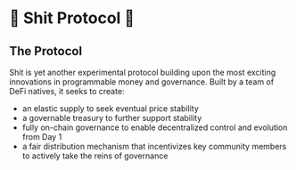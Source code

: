 # 💩 Shit Protocol 💩

## The Protocol
Shit is yet another experimental protocol building upon the most exciting innovations in programmable money and governance. Built by a team of DeFi natives, it seeks to create:

* an elastic supply to seek eventual price stability
* a governable treasury to further support stability
* fully on-chain governance to enable decentralized control and evolution from Day 1
* a fair distribution mechanism that incentivizes key community members to actively take the reins of governance
